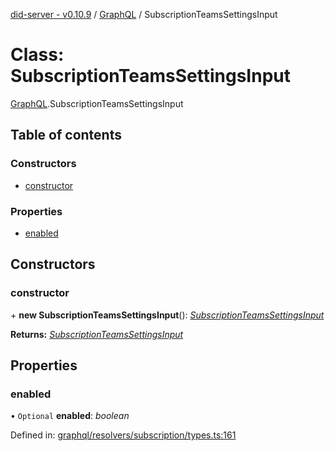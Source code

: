 [did-server - v0.10.9](../README.md) / [GraphQL](../modules/graphql.md) / SubscriptionTeamsSettingsInput

# Class: SubscriptionTeamsSettingsInput

[GraphQL](../modules/graphql.md).SubscriptionTeamsSettingsInput

## Table of contents

### Constructors

- [constructor](graphql.subscriptionteamssettingsinput.md#constructor)

### Properties

- [enabled](graphql.subscriptionteamssettingsinput.md#enabled)

## Constructors

### constructor

\+ **new SubscriptionTeamsSettingsInput**(): [*SubscriptionTeamsSettingsInput*](graphql.subscriptionteamssettingsinput.md)

**Returns:** [*SubscriptionTeamsSettingsInput*](graphql.subscriptionteamssettingsinput.md)

## Properties

### enabled

• `Optional` **enabled**: *boolean*

Defined in: [graphql/resolvers/subscription/types.ts:161](https://github.com/Puzzlepart/did/blob/dev/server/graphql/resolvers/subscription/types.ts#L161)
